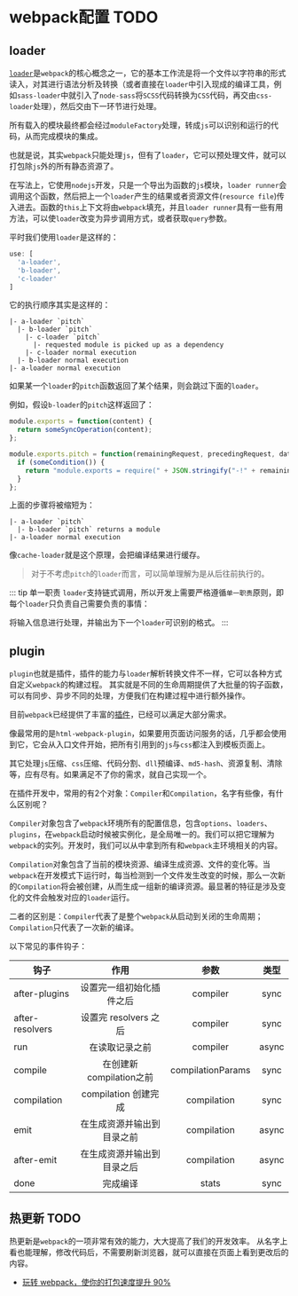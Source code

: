 # webpack配置 TODO

## loader

[`loader`](https://www.webpackjs.com/api/loaders/)是`webpack`的核心概念之一，它的基本工作流是将一个文件以字符串的形式读入，对其进行语法分析及转换（或者直接在`loader`中引入现成的编译工具，例如`sass-loader`中就引入了`node-sass`将`SCSS`代码转换为`CSS`代码，再交由`css-loader`处理），然后交由下一环节进行处理。

所有载入的模块最终都会经过`moduleFactory`处理，转成`js`可以识别和运行的代码，从而完成模块的集成。

也就是说，其实`webpack`只能处理`js`，但有了`loader`，它可以预处理文件，就可以打包除`js`外的所有静态资源了。

在写法上，它使用`nodejs`开发，只是一个导出为函数的`js`模块，`loader runner`会调用这个函数，然后把上一个`loader`产生的结果或者资源文件(`resource file`)传入进去。函数的`this`上下文将由`webpack`填充，并且`loader runner`具有一些有用方法，可以使`loader`改变为异步调用方式，或者获取`query`参数。

平时我们使用`loader`是这样的：
``` js
use: [
  'a-loader',
  'b-loader',
  'c-loader'
]
```

它的执行顺序其实是这样的：
```
|- a-loader `pitch`
  |- b-loader `pitch`
    |- c-loader `pitch`
      |- requested module is picked up as a dependency
    |- c-loader normal execution
  |- b-loader normal execution
|- a-loader normal execution
```
如果某一个`loader`的`pitch`函数返回了某个结果，则会跳过下面的`loader`。

例如，假设`b-loader`的`pitch`这样返回了：

``` js
module.exports = function(content) {
  return someSyncOperation(content);
};

module.exports.pitch = function(remainingRequest, precedingRequest, data) {
  if (someCondition()) {
    return "module.exports = require(" + JSON.stringify("-!" + remainingRequest) + ");";
  }
};
```
上面的步骤将被缩短为：
```
|- a-loader `pitch`
  |- b-loader `pitch` returns a module
|- a-loader normal execution
```

像`cache-loader`就是这个原理，会把编译结果进行缓存。

> 对于不考虑`pitch`的`loader`而言，可以简单理解为是从后往前执行的。

::: tip 单一职责
`loader`支持链式调用，所以开发上需要严格遵循`单一职责`原则，即每个`loader`只负责自己需要负责的事情：

将输入信息进行处理，并输出为下一个`loader`可识别的格式。
:::

## plugin

`plugin`也就是插件，插件的能力与`loader`解析转换文件不一样，它可以各种方式自定义`webpack`的构建过程。
其实就是不同的生命周期提供了大批量的钩子函数，可以有同步、异步不同的处理，方便我们在构建过程中进行额外操作。

目前`webpack`已经提供了丰富的[插件](https://www.webpackjs.com/plugins/)，已经可以满足大部分需求。

像最常用的是`html-webpack-plugin`，如果要用页面访问服务的话，几乎都会使用到它，它会从入口文件开始，把所有引用到的`js`与`css`都注入到模板页面上。

其它处理`js`压缩、`css`压缩、代码分割、`dll`预编译、`md5-hash`、资源复制、清除等，应有尽有。如果满足不了你的需求，就自己实现一个。

在插件开发中，常用的有2个对象：`Compiler`和`Compilation`，名字有些像，有什么区别呢？

`Compiler`对象包含了`webpack`环境所有的配置信息，包含`options`、`loaders`、`plugins`，在`webpack`启动时候被实例化，是全局唯一的。我们可以把它理解为`webpack`的实列。开发时，我们可以从中拿到所有和`webpack`主环境相关的内容。

`Compilation`对象包含了当前的模块资源、编译生成资源、文件的变化等。当`webpack`在开发模式下运行时，每当检测到一个文件发生改变的时候，那么一次新的`Compilation`将会被创建，从而生成一组新的编译资源。最显著的特征是涉及变化的文件会触发对应的`loader`运行。

二者的区别是：`Compiler`代表了是整个`webpack`从启动到关闭的生命周期； `Compilation`只代表了一次新的编译。

以下常见的事件钩子：

| 钩子        | 作用           | 参数  | 类型 |
| ------------- |:-------------:|:-----:|:-----:|
|after-plugins | 设置完一组初始化插件之后 | compiler | sync |
|after-resolvers | 设置完 resolvers 之后 | compiler | sync |
|run | 在读取记录之前 | compiler | async|
|compile | 在创建新 compilation之前 | compilationParams | sync |
|compilation | compilation 创建完成 | compilation | sync |
|emit | 在生成资源并输出到目录之前 | compilation | async |
|after-emit | 在生成资源并输出到目录之后 | compilation | async |
|done | 完成编译 | stats | sync |


## 热更新 TODO

热更新是`webpack`的一项非常有效的能力，大大提高了我们的开发效率。
从名字上看也能理解，修改代码后，不需要刷新浏览器，就可以直接在页面上看到更改后的内容。


- [玩转 webpack，使你的打包速度提升 90%](https://blog.csdn.net/lunahaijiao/article/details/104509446/?utm_medium=distribute.pc_relevant.none-task-blog-title-6&spm=1001.2101.3001.4242)